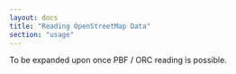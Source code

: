 ```yaml
---
layout: docs
title: "Reading OpenStreetMap Data"
section: "usage"
---
```


To be expanded upon once PBF / ORC reading is possible.

